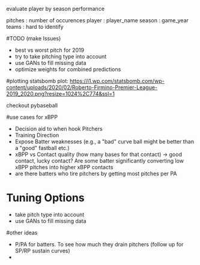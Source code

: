 evaluate player by season performance

pitches : number of occurences
player : player_name
season : game_year
teams : hard to identify

#TODO (make Issues)
* best vs worst pitch for 2019
* try to take pitching type into account
* use GANs to fill missing data
* optimize weights for combined predictions


#plotting
statsbomb plot: https://i1.wp.com/statsbomb.com/wp-content/uploads/2020/02/Roberto-Firmino-Premier-League-2019_2020.png?resize=1024%2C774&ssl=1

checkout pybaseball

#use cases for xBPP
* Decision aid to when hook Pitchers
* Training Direction
* Expose Batter weaknesses (e.g., a "bad" curve ball might be better than a "good" fastball etc.)
* xBPP vs Contact quality (how many bases for that contact) -> good contact, lucky contact? Are some batter significantly converting low xBPP pitches into higher xBPP contacts
* are there batters who tire pitchers by getting most pitches per PA

# Tuning Options
* take pitch type into account
* use GANs to fill missing data

#other ideas
* P/PA for batters. To see how much they drain pitchers (follow up for SP/RP sustain curves)
* 
